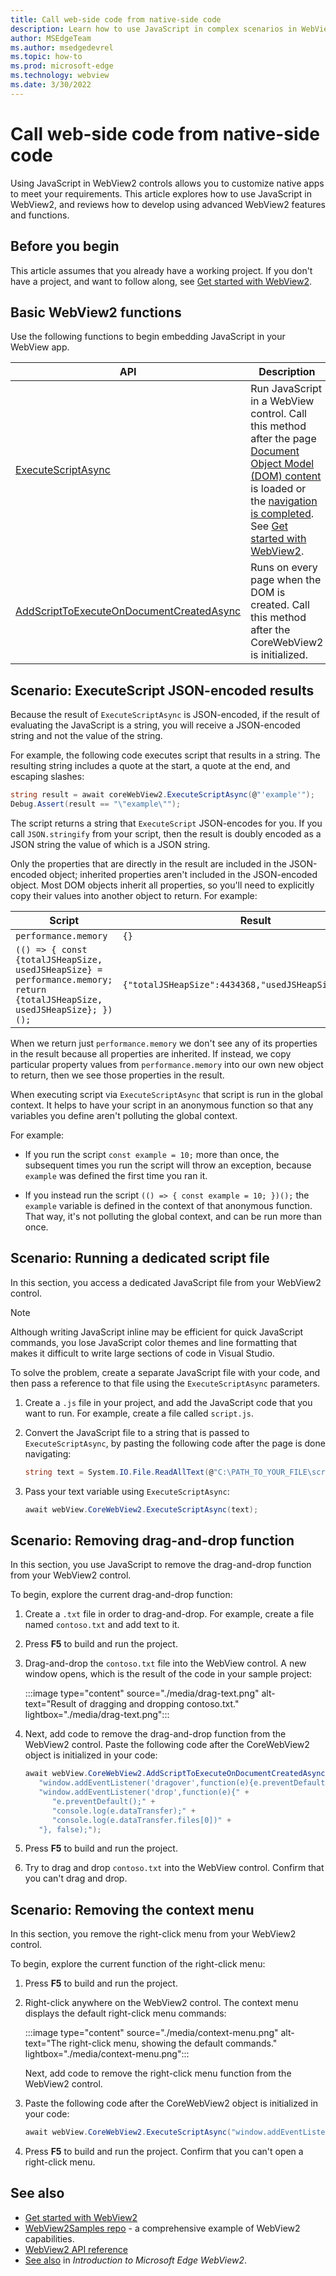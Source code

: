 ```yaml
---
title: Call web-side code from native-side code
description: Learn how to use JavaScript in complex scenarios in WebView2 apps.
author: MSEdgeTeam
ms.author: msedgedevrel
ms.topic: how-to
ms.prod: microsoft-edge
ms.technology: webview
ms.date: 3/30/2022
---
```

# Call web-side code from native-side code
<!-- old title: Use JavaScript in WebView for extended scenarios -->

Using JavaScript in WebView2 controls allows you to customize native apps to meet your requirements. This article explores how to use JavaScript in WebView2, and reviews how to develop using advanced WebView2 features and functions.


<!-- ====================================================================== -->
## Before you begin

This article assumes that you already have a working project. If you don't have a project, and want to follow along, see [Get started with WebView2](../get-started/get-started.md).


<!-- ====================================================================== -->
## Basic WebView2 functions

Use the following functions to begin embedding JavaScript in your WebView app.

| API | Description |
| --- | --- |
| [ExecuteScriptAsync](/dotnet/api/microsoft.web.webview2.wpf.webview2.executescriptasync) | Run JavaScript in a WebView control. Call this method after the page [Document Object Model (DOM) content](/dotnet/api/microsoft.web.webview2.core.corewebview2.domcontentloaded) is loaded or the [navigation is completed](/dotnet/api/microsoft.web.webview2.core.corewebview2.navigationcompleted). See [Get started with WebView2](../get-started/get-started.md). |
| [AddScriptToExecuteOnDocumentCreatedAsync](/dotnet/api/microsoft.web.webview2.core.corewebview2.addscripttoexecuteondocumentcreatedasync) | Runs on every page when the DOM is created. Call this method after the CoreWebView2 is initialized. |


<!-- ====================================================================== -->
## Scenario: ExecuteScript JSON-encoded results

Because the result of `ExecuteScriptAsync` is JSON-encoded, if the result of evaluating the JavaScript is a string, you will receive a JSON-encoded string and not the value of the string.

For example, the following code executes script that results in a string.  The resulting string includes a quote at the start, a quote at the end, and escaping slashes:

```csharp
string result = await coreWebView2.ExecuteScriptAsync(@"'example'");
Debug.Assert(result == "\"example\"");
```

The script returns a string that `ExecuteScript` JSON-encodes for you.  If you call `JSON.stringify` from your script, then the result is doubly encoded as a JSON string the value of which is a JSON string.

Only the properties that are directly in the result are included in the JSON-encoded object; inherited properties aren't included in the JSON-encoded object.  Most DOM objects inherit all properties, so you'll need to explicitly copy their values into another object to return.  For example:

Script              | Result
---                 | ---
`performance.memory`  | `{}`
`(() => { const {totalJSHeapSize, usedJSHeapSize} = performance.memory; return {totalJSHeapSize, usedJSHeapSize}; })();` |  `{"totalJSHeapSize":4434368,"usedJSHeapSize":2832912}`

When we return just `performance.memory` we don't see any of its properties in the result because all properties are inherited.  If instead, we copy particular property values from `performance.memory` into our own new object to return, then we see those properties in the result.

When executing script via `ExecuteScriptAsync` that script is run in the global context.  It helps to have your script in an anonymous function so that any variables you define aren't polluting the global context.

For example:

*  If you run the script `const example = 10;` more than once, the subsequent times you run the script will throw an exception, because `example` was defined the first time you ran it. 

*  If you instead run the script `(() => { const example = 10; })();` the `example` variable is defined in the context of that anonymous function.  That way, it's not polluting the global context, and can be run more than once.


<!-- ====================================================================== -->
## Scenario: Running a dedicated script file

In this section, you access a dedicated JavaScript file from your WebView2 control.

> [!NOTE]
> Although writing JavaScript inline may be efficient for quick JavaScript commands, you lose JavaScript color themes and line formatting that makes it difficult to write large sections of code in Visual Studio.

To solve the problem, create a separate JavaScript file with your code, and then pass a reference to that file using the `ExecuteScriptAsync` parameters.

1. Create a `.js` file in your project, and add the JavaScript code that you want to run.  For example, create a file called `script.js`.

1. Convert the JavaScript file to a string that is passed to `ExecuteScriptAsync`, by pasting the following code after the page is done navigating:

   ```csharp
   string text = System.IO.File.ReadAllText(@"C:\PATH_TO_YOUR_FILE\script.js");
   ```

1. Pass your text variable using `ExecuteScriptAsync`:

   ```csharp
   await webView.CoreWebView2.ExecuteScriptAsync(text);
   ```


<!-- ====================================================================== -->
## Scenario: Removing drag-and-drop function

In this section, you use JavaScript to remove the drag-and-drop function from your WebView2 control.

To begin, explore the current drag-and-drop function:

1. Create a `.txt` file in order to drag-and-drop.  For example, create a file named `contoso.txt` and add text to it.

1. Press **F5** to build and run the project.

1. Drag-and-drop the `contoso.txt` file into the WebView control.  A new window opens, which is the result of the code in your sample project:

   :::image type="content" source="./media/drag-text.png" alt-text="Result of dragging and dropping contoso.txt." lightbox="./media/drag-text.png":::

1. Next, add code to remove the drag-and-drop function from the WebView2 control.  Paste the following code after the CoreWebView2 object is initialized in your code:

   ```csharp
   await webView.CoreWebView2.AddScriptToExecuteOnDocumentCreatedAsync(
      "window.addEventListener('dragover',function(e){e.preventDefault();},false);" +
      "window.addEventListener('drop',function(e){" +
         "e.preventDefault();" +
         "console.log(e.dataTransfer);" +
         "console.log(e.dataTransfer.files[0])" +
      "}, false);");
   ```

1. Press **F5** to build and run the project.

1. Try to drag and drop `contoso.txt` into the WebView control.  Confirm that you can't drag and drop.


<!-- ====================================================================== -->
## Scenario: Removing the context menu

In this section, you remove the right-click menu from your WebView2 control.

To begin, explore the current function of the right-click menu:

1. Press **F5** to build and run the project.

1. Right-click anywhere on the WebView2 control.  The context menu displays the default right-click menu commands:

   :::image type="content" source="./media/context-menu.png" alt-text="The right-click menu, showing the default commands." lightbox="./media/context-menu.png":::

   Next, add code to remove the right-click menu function from the WebView2 control.

1. Paste the following code after the CoreWebView2 object is initialized in your code:

   ```csharp
   await webView.CoreWebView2.ExecuteScriptAsync("window.addEventListener('contextmenu', window => {window.preventDefault();});");
   ```

1. Press **F5** to build and run the project.  Confirm that you can't open a right-click menu.


<!-- ====================================================================== -->
## See also

* [Get started with WebView2](../get-started/get-started.md)
* [WebView2Samples repo](https://github.com/MicrosoftEdge/WebView2Samples) - a comprehensive example of WebView2 capabilities.
* [WebView2 API reference](../webview2-api-reference.md)
* [See also](../index.md#see-also) in _Introduction to Microsoft Edge WebView2_.
